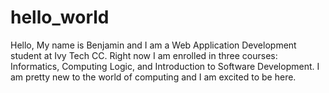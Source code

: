 # hello_world
Hello, My name is Benjamin and I am a Web Application Development student at Ivy Tech CC.
Right now I am enrolled in three courses: Informatics, Computing Logic, and Introduction to Software Development. I am pretty new to the world of computing and I am excited to be here.
